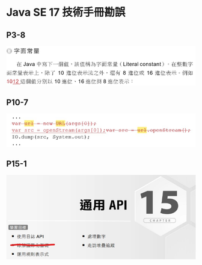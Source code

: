 # Java SE 17 技術手冊勘誤

## P3-8

   ![P3-8](images/P03-08_typo_1.jpg)


## P10-7

   ![P10-7](images/P10-07_typo_1.jpg)

## P15-1

   ![P15-1](images/P15-01_typo_1.jpg)

